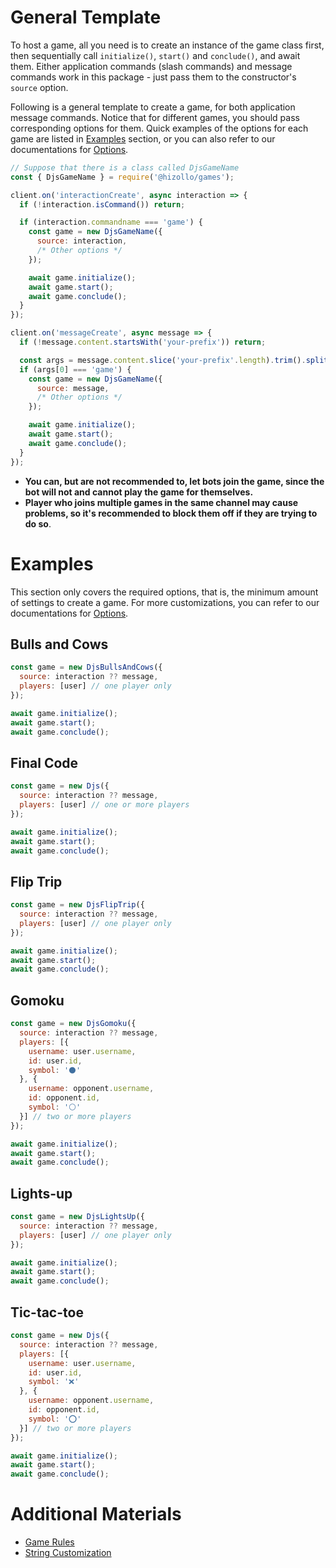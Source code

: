 # General Template
To host a game, all you need is to create an instance of the game class first, then sequentially call `initialize()`, `start()` and `conclude()`, and await them. Either application commands (slash commands) and message commands work in this package - just pass them to the constructor's `source` option.

Following is a general template to create a game, for both application message commands. Notice that for different games, you should pass corresponding options for them. Quick examples of the options for each game are listed in [Examples](#Examples) section, or you can also refer to our documentations for [Options](../docs/options.md).

```js
// Suppose that there is a class called DjsGameName
const { DjsGameName } = require('@hizollo/games');

client.on('interactionCreate', async interaction => {
  if (!interaction.isCommand()) return;

  if (interaction.commandname === 'game') {
    const game = new DjsGameName({
      source: interaction, 
      /* Other options */
    });

    await game.initialize();
    await game.start();
    await game.conclude();
  }
});

client.on('messageCreate', async message => {
  if (!message.content.startsWith('your-prefix')) return;

  const args = message.content.slice('your-prefix'.length).trim().split(/ +/);
  if (args[0] === 'game') {
    const game = new DjsGameName({
      source: message, 
      /* Other options */
    });

    await game.initialize();
    await game.start();
    await game.conclude();
  }
});
```
- **You can, but are not recommended to, let bots join the game, since the bot will not and cannot play the game for themselves.**
- **Player who joins multiple games in the same channel may cause problems, so it's recommended to block them off if they are trying to do so**.

# Examples
This section only covers the required options, that is, the minimum amount of settings to create a game. For more customizations, you can refer to our documentations for [Options](../docs/options.md). 

## Bulls and Cows
```js
const game = new DjsBullsAndCows({
  source: interaction ?? message, 
  players: [user] // one player only
});

await game.initialize();
await game.start();
await game.conclude();
```

## Final Code
```js
const game = new Djs({
  source: interaction ?? message, 
  players: [user] // one or more players
});

await game.initialize();
await game.start();
await game.conclude();
```

## Flip Trip
```js
const game = new DjsFlipTrip({
  source: interaction ?? message, 
  players: [user] // one player only
});

await game.initialize();
await game.start();
await game.conclude();
```


## Gomoku
```js
const game = new DjsGomoku({
  source: interaction ?? message, 
  players: [{
    username: user.username, 
    id: user.id, 
    symbol: '⚫'
  }, {
    username: opponent.username, 
    id: opponent.id, 
    symbol: '⚪'
  }] // two or more players
});

await game.initialize();
await game.start();
await game.conclude();
```


## Lights-up
```js
const game = new DjsLightsUp({
  source: interaction ?? message, 
  players: [user] // one player only
});

await game.initialize();
await game.start();
await game.conclude();
```


## Tic-tac-toe
```js
const game = new Djs({
  source: interaction ?? message, 
  players: [{
    username: user.username, 
    id: user.id, 
    symbol: '❌'
  }, {
    username: opponent.username, 
    id: opponent.id, 
    symbol: '⭕'
  }] // two or more players
});

await game.initialize();
await game.start();
await game.conclude();
```


# Additional Materials
- [Game Rules](./gamerules.md)
- [String Customization](./strings.md)
